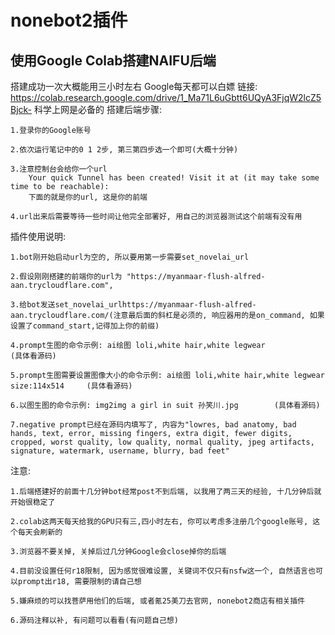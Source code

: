 # nonebot2插件
## 使用Google Colab搭建NAIFU后端
搭建成功一次大概能用三小时左右
Google每天都可以白嫖
链接: https://colab.research.google.com/drive/1_Ma71L6uGbtt6UQyA3FjqW2lcZ5Bjck-
科学上网是必备的
搭建后端步骤:

    1.登录你的Google账号
    
    2.依次运行笔记中的0 1 2步, 第三第四步选一个即可(大概十分钟)
    
    3.注意控制台会给你一个url
        Your quick Tunnel has been created! Visit it at (it may take some time to be reachable):
        下面的就是你的url, 这是你的前端
        
    4.url出来后需要等待一些时间让他完全部署好, 用自己的浏览器测试这个前端有没有用

插件使用说明:

    1.bot刚开始启动url为空的, 所以要用第一步需要set_novelai_url
    
    2.假设刚刚搭建的前端你的url为 "https://myanmaar-flush-alfred-aan.trycloudflare.com", 
    
    3.给bot发送set_novelai_urlhttps://myanmaar-flush-alfred-aan.trycloudflare.com/(注意最后面的斜杠是必须的, 响应器用的是on_command, 如果设置了command_start,记得加上你的前缀)
    
    4.prompt生图的命令示例: ai绘图 loli,white hair,white legwear                                 (具体看源码)
    
    5.prompt生图需要设置图像大小的命令示例: ai绘图 loli,white hair,white legwear size:114x514     (具体看源码)
    
    6.以图生图的命令示例: img2img a girl in suit 孙笑川.jpg        (具体看源码)
    
    7.negative prompt已经在源码内填写了, 内容为"lowres, bad anatomy, bad hands, text, error, missing fingers, extra digit, fewer digits, cropped, worst quality, low quality, normal quality, jpeg artifacts, signature, watermark, username, blurry, bad feet"

        
注意:

    1.后端搭建好的前面十几分钟bot经常post不到后端, 以我用了两三天的经验, 十几分钟后就开始很稳定了
    
    2.colab这两天每天给我的GPU只有三,四小时左右, 你可以考虑多注册几个google账号, 这个每天会刷新的
    
    3.浏览器不要关掉, 关掉后过几分钟Google会close掉你的后端
    
    4.目前没设置任何r18限制, 因为感觉很难设置, 关键词不仅只有nsfw这一个, 自然语言也可以prompt出r18, 需要限制的请自己想
    
    5.嫌麻烦的可以找菩萨用他们的后端, 或者氪25美刀去官网, nonebot2商店有相关插件
    
    6.源码注释以补, 有问题可以看看(有问题自己想)
